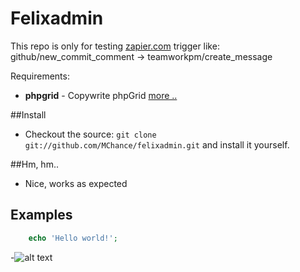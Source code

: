 # Felixadmin

This repo is only for testing [zapier.com](http://zapier.com/) trigger like: github/new_commit_comment -> teamworkpm/create_message

Requirements:
* **phpgrid** - Copywrite phpGrid [more ..](http://phpgrid.com/)

##Install
* Checkout the source: `git clone git://github.com/MChance/felixadmin.git` and install it yourself.

##Hm, hm..
* Nice, works as expected

## Examples
```php
	echo 'Hello world!';
```


-![alt text](http://i.imgur.com/WWLYo.gif "Frustrated cat can't believe this is the 12th time he's clicked on an auto-linked README.md URL")
